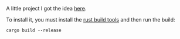A little project I got the idea [here](https://github.com/moleculext/taptempo).

To install it, you must install the [rust build tools](www.rust-lang.org/install.html) and then run the build:

```
cargo build --release
```